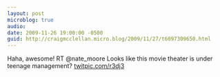```yaml
---
layout: post
microblog: true
audio: 
date: 2009-11-26 19:00:00 -0500
guid: http://craigmcclellan.micro.blog/2009/11/27/t6097309650.html
---
```

Haha, awesome! RT @nate_moore Looks like this movie theater is under teenage management?   [twitpic.com/r3dj3](http://twitpic.com/r3dj3)
